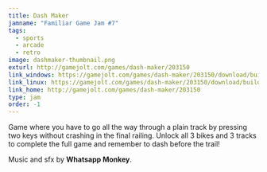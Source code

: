 ```yaml
---
title: Dash Maker
jamname: "Familiar Game Jam #7"
tags:
  - sports
  - arcade
  - retro
image: dashmaker-thumbnail.png
exturl: http://gamejolt.com/games/dash-maker/203150
link_windows: https://gamejolt.com/games/dash-maker/203150/download/build/391766
link_linux: https://gamejolt.com/games/dash-maker/203150/download/build/391767
link_home: http://gamejolt.com/games/dash-maker/203150
type: jam
order: -1
---
```


Game where you have to go all the way through a plain track by pressing two keys without crashing in the
final railing. Unlock all 3 bikes and 3 tracks to complete the full game and remember to dash before the trail!

Music and sfx by **Whatsapp Monkey**.
